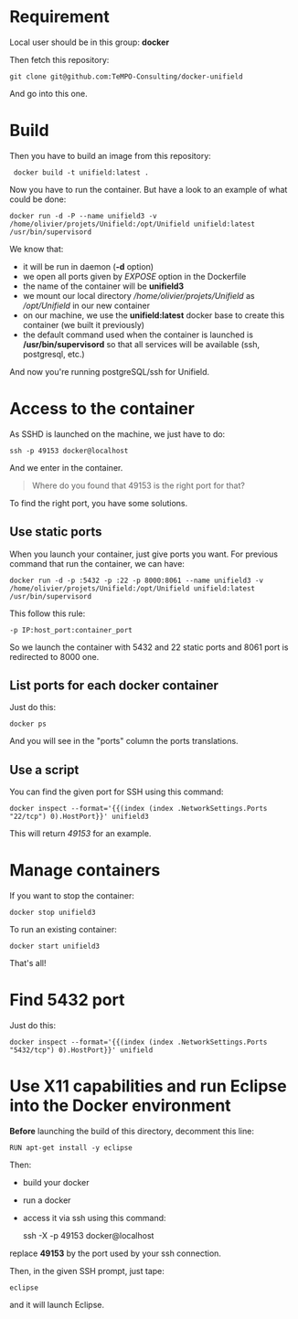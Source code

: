 # Requirement

Local user should be in this group: **docker**

Then fetch this repository:

    git clone git@github.com:TeMPO-Consulting/docker-unifield

And go into this one.

# Build

Then you have to build an image from this repository:

     docker build -t unifield:latest .

Now you have to run the container. But have a look to an example of what could be done:

    docker run -d -P --name unifield3 -v /home/olivier/projets/Unifield:/opt/Unifield unifield:latest /usr/bin/supervisord

We know that:

  * it will be run in daemon (**-d** option)
  * we open all ports given by *EXPOSE* option in the Dockerfile
  * the name of the container will be **unifield3**
  * we mount our local directory */home/olivier/projets/Unifield* as */opt/Unifield* in our new container
  * on our machine, we use the **unifield:latest** docker base to create this container (we built it previously)
  * the default command used when the container is launched is **/usr/bin/supervisord** so that all services will be available (ssh, postgresql, etc.)

And now you're running postgreSQL/ssh for Unifield.

# Access to the container

As SSHD is launched on the machine, we just have to do:

    ssh -p 49153 docker@localhost

And we enter in the container.

> Where do you found that 49153 is the right port for that?

To find the right port, you have some solutions.

## Use static ports

When you launch your container, just give ports you want. For previous command that run the container, we can have:

    docker run -d -p :5432 -p :22 -p 8000:8061 --name unifield3 -v /home/olivier/projets/Unifield:/opt/Unifield unifield:latest /usr/bin/supervisord

This follow this rule:

    -p IP:host_port:container_port

So we launch the container with 5432 and 22 static ports and 8061 port is redirected to 8000 one.

## List ports for each docker container

Just do this:

    docker ps

And you will see in the "ports" column the ports translations.

## Use a script

You can find the given port for SSH using this command:

    docker inspect --format='{{(index (index .NetworkSettings.Ports "22/tcp") 0).HostPort}}' unifield3

This will return *49153* for an example.

# Manage containers

If you want to stop the container:

    docker stop unifield3

To run an existing container:

    docker start unifield3

That's all!

# Find 5432 port

Just do this:

    docker inspect --format='{{(index (index .NetworkSettings.Ports "5432/tcp") 0).HostPort}}' unifield

# Use X11 capabilities and run Eclipse into the Docker environment

**Before** launching the build of this directory, decomment this line:

    RUN apt-get install -y eclipse

Then:

  * build your docker
  * run a docker
  * access it via ssh using this command:

    ssh -X -p 49153 docker@localhost

replace **49153** by the port used by your ssh connection.

Then, in the given SSH prompt, just tape:

    eclipse

and it will launch Eclipse.
